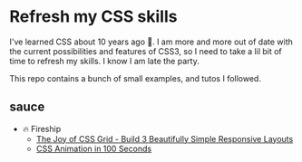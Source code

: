 # Refresh my CSS skills

I've learned CSS about 10 years ago :older_man:. I am more and more out of date with the
current possibilities and features of CSS3, so I need to take a lil bit of time
to refresh my skills. I know I am late the party.

This repo contains a bunch of small examples, and tutos I followed.

## sauce

* :fire: Fireship
  * [The Joy of CSS Grid - Build 3 Beautifully Simple Responsive Layouts](https://youtu.be/705XCEruZFs)
  * [CSS Animation in 100 Seconds](https://youtu.be/HZHHBwzmJLk)
